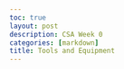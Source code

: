 ```yaml
---
toc: true
layout: post
description: CSA Week 0
categories: [markdown]
title: Tools and Equipment
---
```

